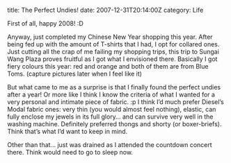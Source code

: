 title: The Perfect Undies!
date: 2007-12-31T20:14:00Z
category: Life

First of all, happy 2008! :D

Anyway, just completed my Chinese New Year shopping this year. After being fed up with the amount of T-shirts that I had, I opt for collared ones. Just cutting all the crap of me failing my shopping trips, this trip to Sungai Wang Plaza proves fruitful as I got what I envisioned there. Basically I got fiery colours this year: red and orange and both of them are from Blue Toms. (capture pictures later when I feel like it)

But what came to me as a surprise is that I finally found the perfect undies after a year! Or more like I think I know the criteria of what I wanted for a very personal and intimate piece of fabric. :p I think I’d much prefer Diesel’s Modal fabric ones: very thin (you would almost feel nothing), elastic, can fully enclose my jewels in its full glory… and can survive very well in the washing machine. Definitely preferred thongs and shorty (or boxer-briefs). Think that’s what I’d want to keep in mind.

Other than that… just was drained as I attended the countdown concert there. Think would need to go to sleep now.
